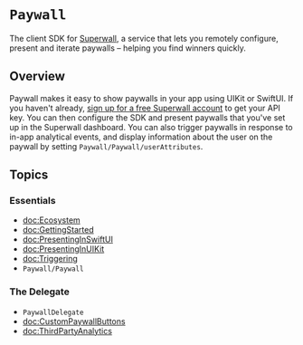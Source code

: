 # ``Paywall``

The client SDK for [Superwall](https://superwall.com), a service that lets you remotely configure, present and iterate paywalls – helping you find winners quickly.

## Overview

Paywall makes it easy to show paywalls in your app using UIKit or SwiftUI. If you haven't already, [sign up for a free Superwall account](https://superwall.com/sign-up) to get your API key. You can then configure the SDK and present paywalls that you've set up in the Superwall dashboard. You can also trigger paywalls in response to in-app analytical events, and display information about the user on the paywall by setting ``Paywall/Paywall/userAttributes``.

## Topics

### Essentials

- <doc:Ecosystem>
- <doc:GettingStarted>
- <doc:PresentingInSwiftUI>
- <doc:PresentingInUIKit>
- <doc:Triggering>
- ``Paywall/Paywall``

### The Delegate
- ``PaywallDelegate``
- <doc:CustomPaywallButtons>
- <doc:ThirdPartyAnalytics>
